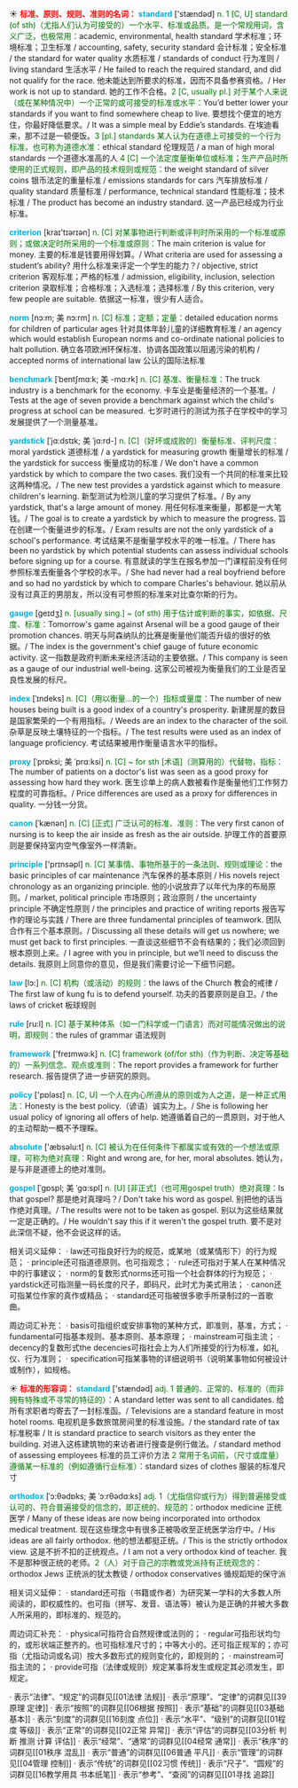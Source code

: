 ☀ <font color="red">**标准、原则、规则、准则的名词：**</font>
<font color="sky blue">**standard**</font> ['stændəd] 
<font color="rgb(227, 108, 9)">n. 1 [C, U] standard (of sth)（尤指人们认为可接受的）一个水平、标准或品质。是一个常规用词，含义广泛，也极常用：</font>academic, environmental, health standard 学术标准；环境标准；卫生标准 / accounting, safety, security standard 会计标准；安全标准 / the standard for water quality 水质标准 / standards of conduct 行为准则 / living standard 生活水平 / He failed to reach the required standard, and did not qualify for the race. 他未能达到所要求的标准，因而不具备参赛资格。/ Her work is not up to standard. 她的工作不合格。<font color="rgb(227, 108, 9)">2 [C, usually pl.] 对于某个人来说（或在某种情况中）一个正常的或可接受的标准或水平：</font>You’d better lower your standards if you want to find somewhere cheap to live. 要想找个便宜的地方住，你最好降低要求。/ It was a simple meal by Eddie’s standards. 在埃迪看来，那不过是一顿便饭。<font color="rgb(227, 108, 9)">3 [pl.] standards 某人认为在道德上可接受的一个行为标准，也可称为道德水准：</font>ethical standard 伦理规范 / a man of high moral standards 一个道德水准高的人 <font color="rgb(227, 108, 9)">4 [C] 一个法定度量衡单位或标准；生产产品时所使用的正式规则，即产品的技术规则或规范：</font>the weight standard of silver coins 银币法定的重量标准 / emissions standards for cars 汽车排放标准 / quality standard 质量标准 / performance, technical standard 性能标准；技术标准 / The product has become an industry standard. 这一产品已经成为行业标准。

<font color="sky blue">**criterion**</font> [kraɪ'tɪərɪən] 
<font color="rgb(227, 108, 9)">n. [C] 对某事物进行判断或评判时所采用的一个标准或原则；或做决定时所采用的一个标准或原则：</font>The main criterion is value for money. 主要的标准是钱要用得划算。/ What criteria are used for assessing a student’s ability? 用什么标准来评定一个学生的能力？/ objective, strict criterion 客观标准；严格的标准 / admission, eligibility, inclusion, selection criterion 录取标准；合格标准；入选标准；选择标准 / By this criterion, very few people are suitable. 依据这一标准，很少有人适合。

<font color="sky blue">**norm**</font> [nɔ:m; 美 nɔ:rm]
<font color="rgb(227, 108, 9)">n. [C] 标准；定额；定量：</font>detailed education norms for children of particular ages 针对具体年龄儿童的详细教育标准 / an agency which would establish European norms and co-ordinate national policies to halt pollution. 确立各项欧洲环保标准、协调各国政策以阻遏污染的机构 / accepted norms of international law 公认的国际法标准           

<font color="sky blue">**benchmark**</font> [ˈbentʃmɑ:k; 美 -mɑ:rk]
<font color="rgb(227, 108, 9)">n. [C] 基准、衡量标准：</font>The truck industry is a benchmark for the economy. 卡车业是衡量经济的一个基准。/ Tests at the age of seven provide a benchmark against which the child's progress at school can be measured. 七岁时进行的测试为孩子在学校中的学习发展提供了一个测量基准。
            
<font color="sky blue">**yardstick**</font> [ˈjɑ:dstɪk; 美 ˈjɑ:rd-]
<font color="rgb(227, 108, 9)">n. [C]（好坏或成败的）衡量标准、评判尺度：</font>moral yardstick 道德标准 / a yardstick for measuring growth 衡量增长的标准 / the yardstick for success 衡量成功的标准 / We don't have a common yardstick by which to compare the two cases. 我们没有一个共同的标准来比较这两种情况。/ The new test provides a yardstick against which to measure children's learning. 新型测试为检测儿童的学习提供了标准。/ By any yardstick, that's a large amount of money. 用任何标准来衡量，那都是一大笔钱。/ The goal is to create a yardstick by which to measure the progress. 旨在创建一个衡量进步的标准。/ Exam results are not the only yardstick of a school's performance. 考试结果不是衡量学校水平的唯一标准。/ There has been no yardstick by which potential students can assess individual schools before signing up for a course. 有意就读的学生在报名参加一门课程前没有任何参照标准去衡量各个学校的水平。/ She had never had a real boyfriend before and so had no yardstick by which to compare Charles's behaviour. 她以前从没有过真正的男朋友，所以没有可参照的标准来对比查尔斯的行为。          
            
<font color="sky blue">**gauge**</font> [geɪdʒ]
<font color="rgb(227, 108, 9)">n. [usually sing.] ~ (of sth) 用于估计或判断的事实，如依据、尺度、标准：</font>Tomorrow's game against Arsenal will be a good gauge of their promotion chances. 明天与阿森纳队的比赛是衡量他们能否升级的很好的依据。/ The index is the government's chief gauge of future economic activity. 这一指数是政府判断未来经济活动的主要依据。/ This company is seen as a gauge of our industrial well-being. 这家公司被视为衡量我们的工业是否呈良性发展的标尺。          
           
<font color="sky blue">**index**</font> [ˈɪndeks]
<font color="rgb(227, 108, 9)">n. [C]（用以衡量…的一个）指标或量度：</font>The number of new houses being built is a good index of a country's prosperity. 新建房屋的数目是国家繁荣的一个有用指标。/ Weeds are an index to the character of the soil. 杂草是反映土壤特征的一个指标。/ The test results were used as an index of language proficiency. 考试结果被用作衡量语言水平的指标。
            
<font color="sky blue">**proxy**</font> [ˈprɒksi; 美 ˈprɑ:ksi]
<font color="rgb(227, 108, 9)">n. [C] ~ for sth [术语]（测算用的）代替物，指标：</font>The number of patients on a doctor's list was seen as a good proxy for assessing how hard they work. 医生诊单上的病人数被看作是衡量他们工作努力程度的可靠指标。/ Price differences are used as a proxy for differences in quality. 一分钱一分货。

<font color="sky blue">**canon**</font> [ˈkænən]
<font color="rgb(227, 108, 9)">n. [C] [正式] 广泛认可的标准、准则：</font>The very first canon of nursing is to keep the air inside as fresh as the air outside. 护理工作的首要原则是要保持室内空气像室外一样清新。
 
<font color="sky blue">**principle**</font> ['prɪnsəpl] 
<font color="rgb(227, 108, 9)">n. [C] 某事情、事物所基于的一条法则、规则或理论：</font>the basic principles of car maintenance 汽车保养的基本原则 / His novels reject chronology as an organizing principle. 他的小说放弃了以年代为序的布局原则。/ market, political principle 市场原则；政治原则 / the uncertainty principle 不确定性原则 / the principles and practice of writing reports 报告写作的理论与实践 / There are three fundamental principles of teamwork. 团队合作有三个基本原则。/ Discussing all these details will get us nowhere; we must get back to first principles. 一直谈这些细节不会有结果的；我们必须回到根本原则上来。/ I agree with you in principle, but we’ll need to discuss the details. 我原则上同意你的意见，但是我们需要讨论一下细节问题。

<font color="sky blue">**law**</font> [lɔ:] 
<font color="rgb(227, 108, 9)">n. [C] 机构（或活动）的规则：</font>the laws of the Church 教会的戒律 / The first law of kung fu is to defend yourself. 功夫的首要原则是自卫。/ the laws of cricket 板球规则 

<font color="sky blue">**rule**</font> [ru:l] 
<font color="rgb(227, 108, 9)">n. [C] 基于某种体系（如一门科学或一门语言）而对可能情况做出的说明，即规则：</font>the rules of grammar 语法规则

<font color="sky blue">**framework**</font> ['freɪmwə:k] 
<font color="rgb(227, 108, 9)">n. [C] framework (of/for sth)（作为判断、决定等基础的）一系列信念、观点或准则：</font>The report provides a framework for further research. 报告提供了进一步研究的原则。

<font color="sky blue">**policy**</font> ['pɒləsɪ] 
<font color="rgb(227, 108, 9)">n. [C, U] 一个人在内心所遵从的原则或为人之道，是一种正式用法：</font>Honesty is the best policy.（谚语）诚实为上。/ She is following her usual policy of ignoring all offers of help. 她遵循着自己的一贯原则，对于他人的主动帮助一概不予理睬。

<font color="sky blue">**absolute**</font> ['æbsəlu:t] 
<font color="rgb(227, 108, 9)">n. [C] 被认为在任何条件下都属实或有效的一个想法或原理，可称为绝对真理：</font>Right and wrong are, for her, moral absolutes. 她认为，是与非是道德上的绝对准则。
           
<font color="sky blue">**gospel**</font> [ˈgɒspl; 美 ˈgɑ:spl]
<font color="rgb(227, 108, 9)">n. [U] [非正式]（也可用gospel truth）绝对真理：</font>Is that gospel? 那是绝对真理吗？/ Don't take his word as gospel. 别把他的话当作绝对真理。/ The results were not to be taken as gospel. 别以为这些结果就一定是正确的。/ He wouldn't say this if it weren't the gospel truth. 要不是对此深信不疑，他不会说这样的话。
 
相关词义延伸：
· law还可指良好行为的规范，或某地（或某情形下）的行为规范；
· principle还可指道德原则。也可指观念；
· rule还可指对于某人在某种情况中的行事建议；
· norm的复数形式norms还可指一个社会群体的行为规范；
· yardstick还可指测量一码长度的尺子，即码尺，此时尤为美式用法；
· canon还可指某位作家的真作或精品；
· standard还可指被很多歌手所录制过的一首歌曲。

周边词汇补充：
· basis可指组织或安排事物的某种方式，即准则，基准，方式；
· fundamental可指基本规则、基本原则、基本原理；
· mainstream可指主流；
· decency的复数形式the decencies可指社会上为人们所接受的行为标准，如礼仪、行为准则；
· specification可指某事物的详细说明书（说明某事物如何被设计或制作），如规格。

☀ <font color="red">**标准的形容词：**</font>
<font color="sky blue">**standard**</font> ['stændəd] 
<font color="rgb(227, 108, 9)">adj. 1 普通的、正常的、标准的（而非拥有特殊或不寻常的特征的）：</font>A standard letter was sent to all candidates. 给所有求职者均寄去了一封标准函。/ Televisions are a standard feature in most hotel rooms. 电视机是多数旅馆房间里的标准设施。/ the standard rate of tax 标准税率 / It is standard practice to search visitors as they enter the building. 对进入这栋建筑物的来访者进行搜查是例行做法。/ standard method of assessing employees 标准的员工评价方法 <font color="rgb(227, 108, 9)">2 常用于名词前，（尺寸或度量）遵循某一标准的（例如遵循行业标准）：</font>standard sizes of clothes 服装的标准尺寸
           
<font color="sky blue">**orthodox**</font> [ˈɔ:θədɒks; 美 ˈɔ:rθədɑ:ks]
<font color="rgb(227, 108, 9)">adj. 1（尤指信仰或行为）得到普遍接受或认可的、符合普遍接受的信念的，即正统的、规范的：</font>orthodox medicine 正统医学 / Many of these ideas are now being incorporated into orthodox medical treatment. 现在这些理念中有很多正被吸收至正统医学治疗中。/ His ideas are all fairly orthodox. 他的想法都挺正统。/ This is the strictly orthodox view. 这是不折不扣的正统观点。/ I am not a very orthodox kind of teacher. 我不是那种很正统的老师。<font color="rgb(227, 108, 9)">2（人）对于自己的宗教或党派持有正统观念的：</font>orthodox Jews 正统派的犹太教徒 / orthodox conservatives 循规蹈矩的保守派

相关词义延伸：
· standard还可指（书籍或作者）为研究某一学科的大多数人所阅读的，即权威性的。也可指（拼写、发音、语法等）被认为是正确的并被大多数人所采用的，即标准的、规范的。

周边词汇补充：
· physical可指符合自然规律或法则的；
· regular可指形状均匀的，或形状端正整齐的。也可指标准尺寸的；中等大小的。还可指正规军的；亦可指（尤指动词或名词）按大多数形式的规则变化的，即规则的；
· mainstream可指主流的；
· provide可指（法律或规则）规定某事将发生或规定其必须发生，即规定。

· 表示“法律”、“规定”的词群见[[01法律 法规]]
· 表示“原理”、“定律”的词群见[[39原理 定律]]
· 表示“按照”的词群见[[06根据 按照]]
· 表示“基础”的词群见[[03基础 基本]]
· 表示“刻度”的词群见[[16刻度 点位]]
· 表示“水平”、“级别”的词群见[[01程度 等级]]
· 表示“正常”的词群见[[02正常 异常]]
· 表示“评估”的词群见[[03分析 判断 推测 计算 评估]]
· 表示“经常”、“通常”的词群见[[04经常 通常]]
· 表示“秩序”的词群见[[01秩序 混乱]]
· 表示“普通”的词群见[[06普通 平凡]]
· 表示“管理”的词群见[[04管理 控制]]
· 表示“传统”的词群见[[02习惯 传统]]
· 表示“尺子”、“圆规”的词群见[[16教学用具 书本纸笔]]
· 表示“参考”、“查阅”的词群见[[01寻找 追踪]]

